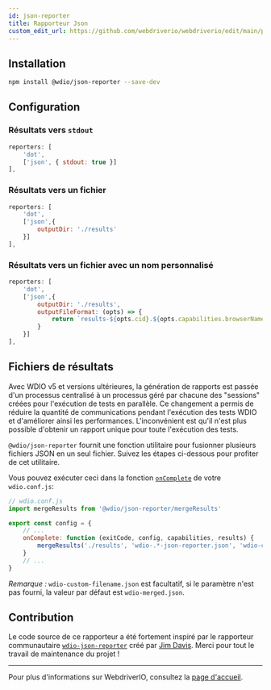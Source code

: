 ```yaml
---
id: json-reporter
title: Rapporteur Json
custom_edit_url: https://github.com/webdriverio/webdriverio/edit/main/packages/wdio-json-reporter/README.md
---
```




## Installation

```bash
npm install @wdio/json-reporter --save-dev
```

## Configuration

### Résultats vers `stdout`

```js
reporters: [
    'dot',
    ['json', { stdout: true }]
],
```

### Résultats vers un fichier

```js
reporters: [
    'dot',
    ['json',{
        outputDir: './results'
    }]
],
```

### Résultats vers un fichier avec un nom personnalisé

```js
reporters: [
    'dot',
    ['json',{
        outputDir: './results',
        outputFileFormat: (opts) => {
            return `results-${opts.cid}.${opts.capabilities.browserName}.json`
        }
    }]
],
```

## Fichiers de résultats

Avec WDIO v5 et versions ultérieures, la génération de rapports est passée d'un processus centralisé à un processus géré par chacune des "sessions" créées pour l'exécution de tests en parallèle. Ce changement a permis de réduire la quantité de communications pendant l'exécution des tests WDIO et d'améliorer ainsi les performances. L'inconvénient est qu'il n'est plus possible d'obtenir un rapport unique pour toute l'exécution des tests.

`@wdio/json-reporter` fournit une fonction utilitaire pour fusionner plusieurs fichiers JSON en un seul fichier. Suivez les étapes ci-dessous pour profiter de cet utilitaire.

Vous pouvez exécuter ceci dans la fonction [`onComplete`](https://webdriver.io/docs/configuration#oncomplete) de votre `wdio.conf.js`:

```javascript
// wdio.conf.js
import mergeResults from '@wdio/json-reporter/mergeResults'

export const config = {
    // ...
    onComplete: function (exitCode, config, capabilities, results) {
        mergeResults('./results', 'wdio-.*-json-reporter.json', 'wdio-custom-filename.json')
    }
    // ...
}
```

_Remarque :_ `wdio-custom-filename.json` est facultatif, si le paramètre n'est pas fourni, la valeur par défaut est `wdio-merged.json`.

## Contribution

Le code source de ce rapporteur a été fortement inspiré par le rapporteur communautaire [`wdio-json-reporter`](https://github.com/fijijavis/wdio-json-reporter) créé par [Jim Davis](https://github.com/fijijavis). Merci pour tout le travail de maintenance du projet !

---

Pour plus d'informations sur WebdriverIO, consultez la [page d'accueil](http://webdriver.io).